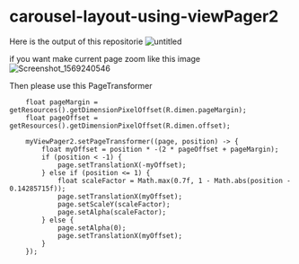# carousel-layout-using-viewPager2



Here is the output of this repositorie 
![untitled](https://user-images.githubusercontent.com/30828060/65403743-f5f7e980-ddf2-11e9-9c33-28b89feb4a82.gif)



if you want make current page zoom like this image 
![Screenshot_1569240546](https://i.stack.imgur.com/Xm9HR.png)

Then please use this PageTransformer

        float pageMargin = getResources().getDimensionPixelOffset(R.dimen.pageMargin);
        float pageOffset = getResources().getDimensionPixelOffset(R.dimen.offset);

        myViewPager2.setPageTransformer((page, position) -> {
            float myOffset = position * -(2 * pageOffset + pageMargin);
            if (position < -1) {
                page.setTranslationX(-myOffset);
            } else if (position <= 1) {
                float scaleFactor = Math.max(0.7f, 1 - Math.abs(position - 0.14285715f));
                page.setTranslationX(myOffset);
                page.setScaleY(scaleFactor);
                page.setAlpha(scaleFactor);
            } else {
                page.setAlpha(0);
                page.setTranslationX(myOffset);
            }
        });
